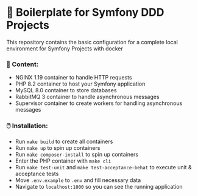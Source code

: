 # 🍲 Boilerplate for Symfony DDD Projects

This repository contains the basic configuration for a complete local environment for Symfony Projects with docker

### 📘 Content:
- NGINX 1.19 container to handle HTTP requests
- PHP 8.2 container to host your Symfony application
- MySQL 8.0 container to store databases
- RabbitMQ 3 container to handle asynchronous messages
- Supervisor container to create workers for handling asynchronous messages

### 🖱️ Installation:
- Run `make build` to create all containers
- Run `make up` to spin up containers
- Run `make composer-install` to spin up containers
- Enter the PHP container with `make cli`
- Run `make test-unit` and `make test-acceptance-behat` to execute unit & acceptance tests
- Move `.env.example` to `.env` and fill necessary data
- Navigate to `localhost:1000` so you can see the running application
